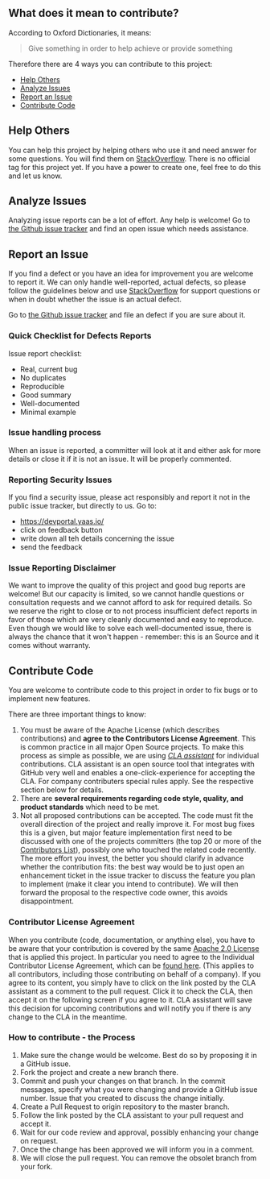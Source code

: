 ## What does it mean to contribute?

According to Oxford Dictionaries, it means:
> Give something in order to help achieve or provide something

Therefore there are 4 ways you can contribute to this project:
 * [Help Others](#help-others)
 * [Analyze Issues](#analyze-issues)
 * [Report an Issue](#report-an-issue)
 * [Contribute Code](#contribute-code)

## Help Others

You can help this project by helping others who use it and need answer for some questions. You will find them on [StackOverflow](http://stackoverflow.com/questions). There is no official tag for this project yet. If you have a power to create one, feel free to do this and let us know.

## Analyze Issues

Analyzing issue reports can be a lot of effort. Any help is welcome!
Go to [the Github issue tracker](../../issues) and find an open issue which needs assistance.

## Report an Issue

If you find a defect or you have an idea for improvement you are welcome to report it.
We can only handle well-reported, actual defects, so please follow the guidelines below and use [StackOverflow](http://stackoverflow.com/questions/tagged/tag-name) for support questions or when in doubt whether the issue is an actual defect.

Go to [the Github issue tracker](../../issues) and file an defect if you are sure about it.

### Quick Checklist for Defects Reports

Issue report checklist:
 - Real, current bug
 - No duplicates
 - Reproducible
 - Good summary
 - Well-documented
 - Minimal example

### Issue handling process

When an issue is reported, a committer will look at it and either ask for more details or close it if it is not an issue. It will be properly commented.

### Reporting Security Issues

If you find a security issue, please act responsibly and report it not in the public issue tracker, but directly to us. Go to:
- https://devportal.yaas.io/
- click on feedback button
- write down all teh details concerning the issue
- send the feedback

### Issue Reporting Disclaimer

We want to improve the quality of this project and good bug reports are welcome! But our capacity is limited, so we cannot handle questions or consultation requests and we cannot afford to ask for required details. So we reserve the right to close or to not process insufficient defect reports in favor of those which are very cleanly documented and easy to reproduce. Even though we would like to solve each well-documented issue, there is always the chance that it won't happen - remember: this is an 
Source and it comes without warranty.

## Contribute Code

You are welcome to contribute code to this project in order to fix bugs or to implement new features.

There are three important things to know:

1.  You must be aware of the Apache License (which describes contributions) and **agree to the Contributors License Agreement**. This is common practice in all major Open Source projects. To make this process as simple as possible, we are using *[CLA assistant](https://cla-assistant.io/)* for individual contributions. CLA assistant is an open source tool that integrates with GitHub very well and enables a one-click-experience for accepting the CLA. For company contributers special rules apply. See the respective section below for details.
2.  There are **several requirements regarding code style, quality, and product standards** which need to be met.
3.  Not all proposed contributions can be accepted. The code must fit the overall direction of the project and really improve it. For most bug fixes this is a given, but major feature implementation first need to be discussed with one of the projects committers (the top 20 or more of the [Contributors List](/graphs/contributors)), possibly one who touched the related code recently. The more effort you invest, the better you should clarify in advance whether the contribution fits: the best way would be to just open an enhancement ticket in the issue tracker to discuss the feature you plan to implement (make it clear you intend to contribute). We will then forward the proposal to the respective code owner, this avoids disappointment.

### Contributor License Agreement

When you contribute (code, documentation, or anything else), you have to be aware that your contribution is covered by the same [Apache 2.0 License](http://www.apache.org/licenses/LICENSE-2.0) that is applied this project.
In particular you need to agree to the Individual Contributor License Agreement,
which can be [found here](https://gist.github.com/CLAassistant/bd1ea8ec8aa0357414e8).
(This applies to all contributors, including those contributing on behalf of a company). If you agree to its content, you simply have to click on the link posted by the CLA assistant as a comment to the pull request. Click it to check the CLA, then accept it on the following screen if you agree to it. CLA assistant will save this decision for upcoming contributions and will notify you if there is any change to the CLA in the meantime.

### How to contribute - the Process

1. Make sure the change would be welcome. Best do so by proposing it in a GitHub issue.
2. Fork the project and create a new branch there.
3. Commit and push your changes on that branch. In the commit messages, specify what you were changing and provide a GitHub issue number. Issue that you created to discuss the change initially.
4. Create a Pull Request to origin repository to the master branch.
5. Follow the link posted by the CLA assistant to your pull request and accept it.
6. Wait for our code review and approval, possibly enhancing your change on request.
7. Once the change has been approved we will inform you in a comment.
8. We will close the pull request. You can remove the obsolet branch from your fork.


